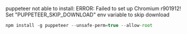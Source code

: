 puppeteer not able to install: ERROR: Failed to set up Chromium r901912! Set "PUPPETEER_SKIP_DOWNLOAD" env variable to skip download





```js
npm install -g puppeteer --unsafe-perm=true --allow-root
```

